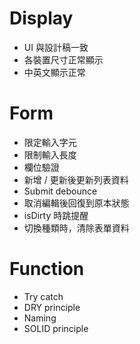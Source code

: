 
# Display

- UI 與設計稿一致
- 各裝置尺寸正常顯示
- 中英文顯示正常

# Form

- 限定輸入字元
- 限制輸入長度
- 欄位驗證
- 新增 / 更新後更新列表資料
- Submit debounce
- 取消編輯後回復到原本狀態
- isDirty 時跳提醒
- 切換種類時，清除表單資料

# Function

- Try catch
- DRY principle
- Naming
- SOLID principle

